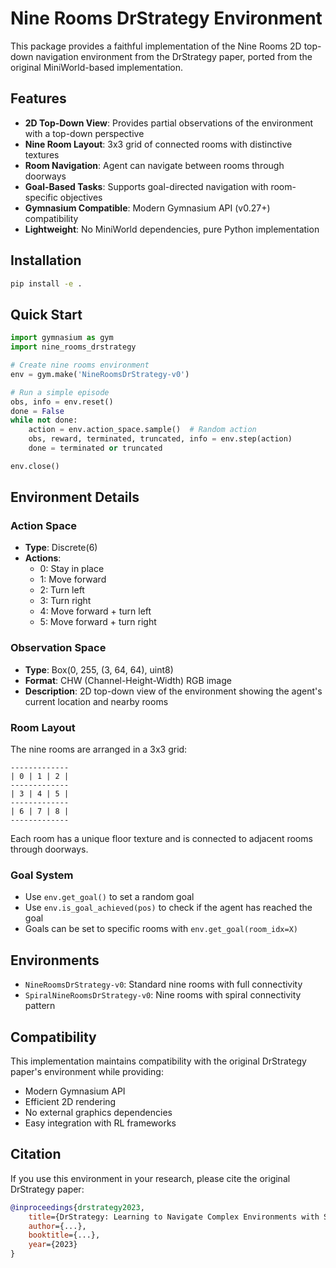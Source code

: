 # Nine Rooms DrStrategy Environment

This package provides a faithful implementation of the Nine Rooms 2D top-down navigation environment from the DrStrategy paper, ported from the original MiniWorld-based implementation.

## Features

- **2D Top-Down View**: Provides partial observations of the environment with a top-down perspective
- **Nine Room Layout**: 3x3 grid of connected rooms with distinctive textures
- **Room Navigation**: Agent can navigate between rooms through doorways
- **Goal-Based Tasks**: Supports goal-directed navigation with room-specific objectives
- **Gymnasium Compatible**: Modern Gymnasium API (v0.27+) compatibility
- **Lightweight**: No MiniWorld dependencies, pure Python implementation

## Installation

```bash
pip install -e .
```

## Quick Start

```python
import gymnasium as gym
import nine_rooms_drstrategy

# Create nine rooms environment
env = gym.make('NineRoomsDrStrategy-v0')

# Run a simple episode
obs, info = env.reset()
done = False
while not done:
    action = env.action_space.sample()  # Random action
    obs, reward, terminated, truncated, info = env.step(action)
    done = terminated or truncated

env.close()
```

## Environment Details

### Action Space
- **Type**: Discrete(6)
- **Actions**:
  - 0: Stay in place
  - 1: Move forward
  - 2: Turn left
  - 3: Turn right  
  - 4: Move forward + turn left
  - 5: Move forward + turn right

### Observation Space
- **Type**: Box(0, 255, (3, 64, 64), uint8)
- **Format**: CHW (Channel-Height-Width) RGB image
- **Description**: 2D top-down view of the environment showing the agent's current location and nearby rooms

### Room Layout

The nine rooms are arranged in a 3x3 grid:

```
-------------
| 0 | 1 | 2 |
-------------  
| 3 | 4 | 5 |
-------------
| 6 | 7 | 8 |
-------------
```

Each room has a unique floor texture and is connected to adjacent rooms through doorways.

### Goal System

- Use `env.get_goal()` to set a random goal
- Use `env.is_goal_achieved(pos)` to check if the agent has reached the goal
- Goals can be set to specific rooms with `env.get_goal(room_idx=X)`

## Environments

- `NineRoomsDrStrategy-v0`: Standard nine rooms with full connectivity
- `SpiralNineRoomsDrStrategy-v0`: Nine rooms with spiral connectivity pattern

## Compatibility

This implementation maintains compatibility with the original DrStrategy paper's environment while providing:
- Modern Gymnasium API
- Efficient 2D rendering 
- No external graphics dependencies
- Easy integration with RL frameworks

## Citation

If you use this environment in your research, please cite the original DrStrategy paper:

```bibtex
@inproceedings{drstrategy2023,
    title={DrStrategy: Learning to Navigate Complex Environments with Strategic Representations},
    author={...},
    booktitle={...},
    year={2023}
}
```
